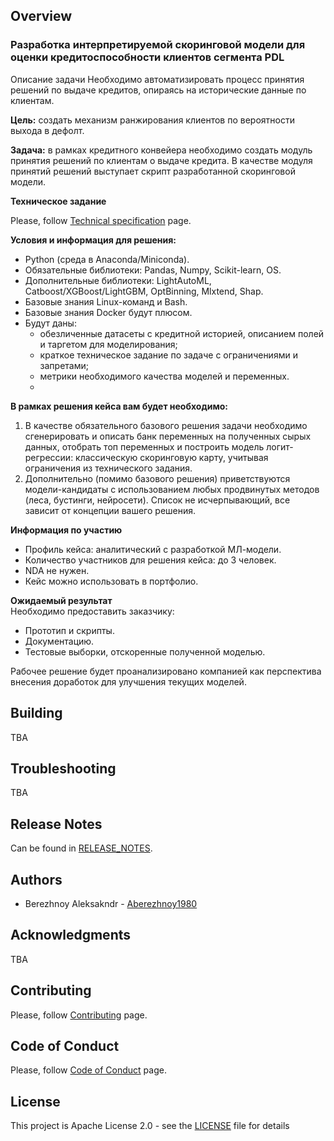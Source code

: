 ## Overview
### Разработка интерпретируемой скоринговой модели для оценки кредитоспособности клиентов сегмента PDL

Описание задачи
Необходимо автоматизировать процесс принятия решений по выдаче кредитов, опираясь на исторические данные по клиентам.

**Цель:** создать механизм ранжирования клиентов по вероятности выхода в дефолт.

**Задача:** в рамках кредитного конвейера необходимо создать модуль принятия решений по клиентам о выдаче кредита. В качестве модуля принятий решений выступает скрипт разработанной скоринговой модели.

**Техническое задание**

Please, follow [Technical specification](docs/Описание_ТЗ.pdf) page.

**Условия и информация для решения:**

* Python (среда в Anaconda/Miniconda).
* Обязательные библиотеки: Pandas, Numpy, Scikit-learn, OS.
* Дополнительные библиотеки: LightAutoML, Catboost/XGBoost/LightGBM, OptBinning, Mlxtend, Shap.
* Базовые знания Linux-команд и Bash.
* Базовые знания Docker будут плюсом.
* Будут даны:
  * обезличенные датасеты с кредитной историей, описанием полей и таргетом для моделирования;
  * краткое техническое задание по задаче с ограничениями и запретами;
  * метрики необходимого качества моделей и переменных.
  * 
**В рамках решения кейса вам будет необходимо:**

1. В качестве обязательного базового решения задачи необходимо сгенерировать и описать банк переменных на полученных сырых данных, отобрать топ переменных и построить модель логит-регрессии: классическую скоринговую карту, учитывая ограничения из технического задания.
2. Дополнительно (помимо базового решения) приветствуются модели-кандидаты с использованием любых продвинутых методов (леса, бустинги, нейросети).
Список не исчерпывающий, все зависит от концепции вашего решения.

**Информация по участию**

* Профиль кейса: аналитический с разработкой МЛ-модели.
* Количество участников для решения кейса: до 3 человек.
* NDA не нужен.
* Кейс можно использовать в портфолио.
  
**Ожидаемый результат** <br>
Необходимо предоставить заказчику:

* Прототип и скрипты.
* Документацию.
* Тестовые выборки, отскоренные полученной моделью.

Рабочее решение будет проанализировано компанией как перспектива внесения доработок для улучшения текущих моделей.

## Building
TBA

## Troubleshooting
TBA

## Release Notes
Can be found in [RELEASE_NOTES](RELEASE_NOTES.md).

## Authors
* Berezhnoy Aleksakndr - [Aberezhnoy1980](https://github.com/Aberezhnoy1980)

## Acknowledgments
TBA

## Contributing
Please, follow [Contributing](CONTRIBUTING.md) page.

## Code of Conduct
Please, follow [Code of Conduct](CODE_OF_CONDUCT.md) page.

## License
This project is Apache License 2.0 - see the [LICENSE](LICENSE) file for details
